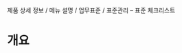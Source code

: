 <!--breadcrumb:제품 상세 정보 / 메뉴 설명 / 업무표준 / 표준관리 – 표준 체크리스트--><span class="md-breadcrumb">제품 상세 정보 / 메뉴 설명 / 업무표준 / 표준관리 – 표준 체크리스트</span>
# 개요
